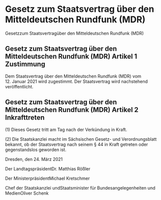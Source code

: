 # Gesetz zum Staatsvertrag über den Mitteldeutschen Rundfunk (MDR)

Gesetzzum Staatsvertragüber den Mitteldeutschen Rundfunk (MDR)

## Gesetz zum Staatsvertrag über den Mitteldeutschen Rundfunk (MDR) Artikel 1 Zustimmung

Dem Staatsvertrag über den Mitteldeutschen Rundfunk (MDR) vom 12. Januar 2021 wird zugestimmt. Der Staatsvertrag wird nachstehend veröffentlicht.


## Gesetz zum Staatsvertrag über den Mitteldeutschen Rundfunk (MDR) Artikel 2 Inkrafttreten

(1) Dieses Gesetz tritt am Tag nach der Verkündung in Kraft.

(2) Die Staatskanzlei macht im Sächsischen Gesetz- und Verordnungsblatt bekannt, ob der Staatsvertrag nach seinem § 44 in Kraft getreten oder gegenstandslos geworden ist.

Dresden, den 24. März 2021

Der LandtagspräsidentDr. Matthias Rößler

Der MinisterpräsidentMichael Kretschmer

Chef der Staatskanzlei undStaatsminister für Bundesangelegenheiten und MedienOliver Schenk

